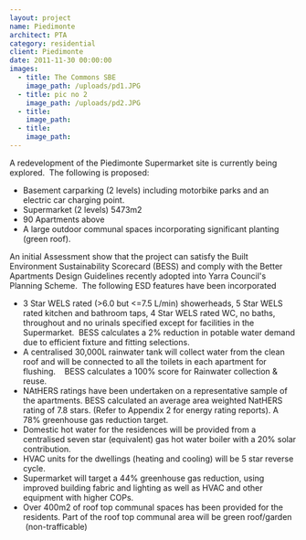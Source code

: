 ```yaml
---
layout: project
name: Piedimonte
architect: PTA
category: residential
client: Piedimonte
date: 2011-11-30 00:00:00
images:
  - title: The Commons SBE
    image_path: /uploads/pd1.JPG
  - title: pic no 2
    image_path: /uploads/pd2.JPG
  - title:
    image_path:
  - title:
    image_path:
---
```



A redevelopment of the Piedimonte Supermarket site is currently being explored.&nbsp; The following is proposed:

* Basement carparking (2 levels) including motorbike parks and an electric car charging point.
* Supermarket (2 levels) 5473m2
* 90 Apartments above
* A large outdoor communal spaces incorporating significant planting (green roof).

An initial Assessment show that the project can satisfy the Built Environment Sustainability Scorecard (BESS) and comply with the Better Apartments Design Guidelines recently adopted into Yarra Council's Planning Scheme.&nbsp; The following ESD features have been incorporated

* 3 Star WELS rated (&gt;6.0 but &lt;=7.5 L/min) showerheads, 5 Star WELS rated kitchen and bathroom taps, 4 Star WELS rated WC, no baths, throughout and no urinals specified except for facilities in the Supermarket. &nbsp;BESS calculates a 2% reduction in potable water demand due to efficient fixture and fitting selections.&nbsp;
* A centralised 30,000L rainwater tank will collect water from the clean roof and will be connected to all the toilets in each apartment for flushing. &nbsp;&nbsp; BESS calculates a 100% score for Rainwater collection & reuse.
* NAtHERS ratings have been undertaken on a representative sample of the apartments. BESS calculated an average area weighted NatHERS rating of 7.8 stars. (Refer to Appendix 2 for energy rating reports). A 78% greenhouse gas reduction target.
* Domestic hot water for the residences will be provided from a centralised seven star (equivalent) gas hot water boiler with a 20% solar contribution.
* HVAC units for the dwellings (heating and cooling) will be 5 star reverse cycle.
* Supermarket will target a 44% greenhouse gas reduction, using improved building fabric and lighting as well as HVAC and other equipment with higher COPs.
* Over 400m2 of roof top communal spaces has been provided for the residents. Part of the roof top communal area will be green roof/garden &nbsp;(non-trafficable)